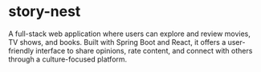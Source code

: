 # story-nest
A full-stack web application where users can explore and review movies, TV shows, and books. Built with Spring Boot and React, it offers a user-friendly interface to share opinions, rate content, and connect with others through a culture-focused platform.
